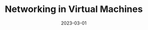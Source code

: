 ---
title: "Networking in Virtual Machines"
date: 2023-03-01
summary: "This blog covers networking essentials for virtual machines, including types, setup instructions, connectivity verification, troubleshooting tips, and diagnostic tools."

externalUrl: "https://subhasmita.hashnode.dev/networking-in-virtual-machines"

tags: ["Virtualization", "Networking"]
---